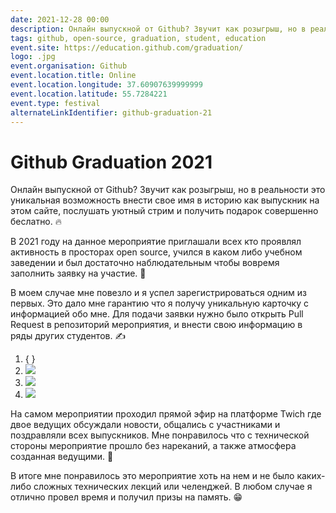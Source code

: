 ```yaml
---
date: 2021-12-28 00:00
description: Онлайн выпускной от Github? Звучит как розыгрыш, но в реальности это уникальная возможность внести свое имя в историю как выпускник на этом сайте, послушать полезные материалы и получить подарок совершенно беслатно. 🔥
tags: github, open-source, graduation, student, education
event.site: https://education.github.com/graduation/
logo: .jpg
event.organisation: Github
event.location.title: Online
event.location.longitude: 37.60907639999999
event.location.latitude: 55.7284221
event.type: festival
alternateLinkIdentifier: github-graduation-21
---
```

# Github Graduation 2021

Онлайн выпускной от Github? Звучит как розыгрыш, но в реальности это уникальная возможность внести свое имя в историю как выпускник на этом сайте, послушать уютный стрим и получить подарок совершенно беслатно. 🔥

В 2021 году на данное мероприятие приглашали всех кто проявлял активность в просторах open source, учился в каком либо учебном заведении и был достаточно наблюдательным чтобы вовремя заполнить заявку на участие. 👀

В моем случае мне повезло и я успел зарегистрироваться одним из первых. Это дало мне гарантию что я получу уникальную карточку с информацией обо мне. Для подачи заявки нужно было открыть Pull Request в репозиторий мероприятия, и внести свою информацию в ряды других студентов. ✍️


1. { }
2. ![ ](1.jpg)
3. ![ ](2.jpg)
4. ![ ](3.jpg)


На самом мероприятии проходил прямой эфир на платформе Twich где двое ведущих обсуждали новости, общались с участниками и поздравляли всех выпускников. Мне понравилось что с технической стороны мероприятие прошло без нареканий, а также атмосфера созданная ведущими. 🎄

В итоге мне понравилось это мероприятие хоть на нем и не было каких-либо сложных технических лекций или челенджей. В любом случае я отлично провел время и получил призы на память. 😁

